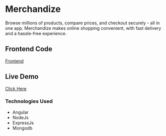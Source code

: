 # Merchandize

Browse millions of products, compare prices, and checkout securely - all in one app. Merchandize makes online shopping convenient, with fast delivery and a hassle-free experience.

## Frontend Code

<a href = "https://github.com/LalitDhane/HomemadeBags-Frontend"/>Frontend</a>

## Live Demo

<a href = "https://homemade-bags-frontend.vercel.app/">Click Here</a>

### Technologies Used

- Angular
- NodeJs
- ExpressJs
- Mongodb
